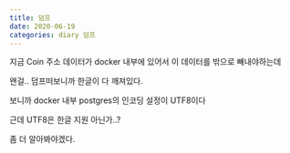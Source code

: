 ```yaml
---
title: 덤프
date: 2020-06-19
categories: diary 덤프
---
```

지금 Coin 주소 데이터가 docker 내부에 있어서 이 데이터를 밖으로 빼내야하는데

왠걸.. 덤프떠보니까 한글이 다 깨져있다.

보니까 docker 내부 postgres의 인코딩 설정이 UTF8이다

근데 UTF8은 한글 지원 아닌가..?

좀 더 알아봐야겠다.
